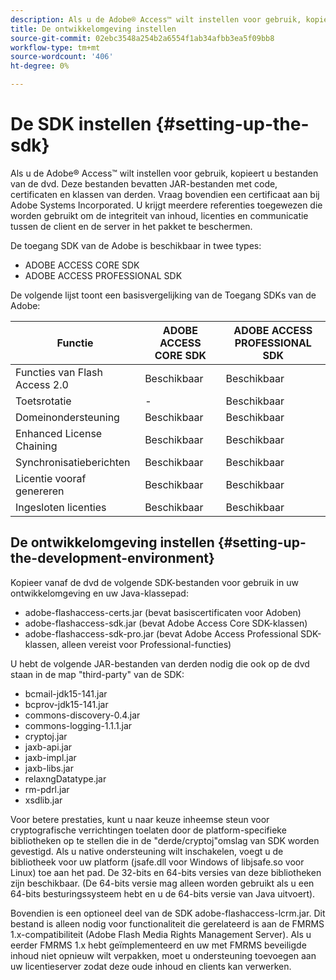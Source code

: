 ```yaml
---
description: Als u de Adobe® Access™ wilt instellen voor gebruik, kopieert u bestanden van de dvd. Deze bestanden bevatten JAR-bestanden met code, certificaten en klassen van derden. Vraag bovendien een certificaat aan bij Adobe Systems Incorporated. U krijgt meerdere referenties toegewezen die worden gebruikt om de integriteit van inhoud, licenties en communicatie tussen de client en de server in het pakket te beschermen.
title: De ontwikkelomgeving instellen
source-git-commit: 02ebc3548a254b2a6554f1ab34afbb3ea5f09bb8
workflow-type: tm+mt
source-wordcount: '406'
ht-degree: 0%

---
```


# De SDK instellen {#setting-up-the-sdk}

Als u de Adobe® Access™ wilt instellen voor gebruik, kopieert u bestanden van de dvd. Deze bestanden bevatten JAR-bestanden met code, certificaten en klassen van derden. Vraag bovendien een certificaat aan bij Adobe Systems Incorporated. U krijgt meerdere referenties toegewezen die worden gebruikt om de integriteit van inhoud, licenties en communicatie tussen de client en de server in het pakket te beschermen.

De toegang SDK van de Adobe is beschikbaar in twee types:
* ADOBE ACCESS CORE SDK
* ADOBE ACCESS PROFESSIONAL SDK

De volgende lijst toont een basisvergelijking van de Toegang SDKs van de Adobe:

| Functie | ADOBE ACCESS CORE SDK | ADOBE ACCESS PROFESSIONAL SDK |
|---|---|---|
| Functies van Flash Access 2.0 | Beschikbaar | Beschikbaar |
| Toetsrotatie | - | Beschikbaar |
| Domeinondersteuning | Beschikbaar | Beschikbaar |
| Enhanced License Chaining | Beschikbaar | Beschikbaar |
| Synchronisatieberichten | Beschikbaar | Beschikbaar |
| Licentie vooraf genereren | Beschikbaar | Beschikbaar |
| Ingesloten licenties | Beschikbaar | Beschikbaar |

## De ontwikkelomgeving instellen {#setting-up-the-development-environment}

Kopieer vanaf de dvd de volgende SDK-bestanden voor gebruik in uw ontwikkelomgeving en uw Java-klassepad:

* adobe-flashaccess-certs.jar (bevat basiscertificaten voor Adoben)
* adobe-flashaccess-sdk.jar (bevat Adobe Access Core SDK-klassen)
* adobe-flashaccess-sdk-pro.jar (bevat Adobe Access Professional SDK-klassen, alleen vereist voor Professional-functies)

U hebt de volgende JAR-bestanden van derden nodig die ook op de dvd staan in de map &quot;third-party&quot; van de SDK:

* bcmail-jdk15-141.jar
* bcprov-jdk15-141.jar
* commons-discovery-0.4.jar
* commons-logging-1.1.1.jar
* cryptoj.jar
* jaxb-api.jar
* jaxb-impl.jar
* jaxb-libs.jar
* relaxngDatatype.jar
* rm-pdrl.jar
* xsdlib.jar

Voor betere prestaties, kunt u naar keuze inheemse steun voor cryptografische verrichtingen toelaten door de platform-specifieke bibliotheken op te stellen die in de &quot;derde/cryptoj&quot;omslag van SDK worden gevestigd. Als u native ondersteuning wilt inschakelen, voegt u de bibliotheek voor uw platform (jsafe.dll voor Windows of libjsafe.so voor Linux) toe aan het pad. De 32-bits en 64-bits versies van deze bibliotheken zijn beschikbaar. (De 64-bits versie mag alleen worden gebruikt als u een 64-bits besturingssysteem hebt en u de 64-bits versie van Java uitvoert).

Bovendien is een optioneel deel van de SDK adobe-flashaccess-lcrm.jar. Dit bestand is alleen nodig voor functionaliteit die gerelateerd is aan de FMRMS 1.x-compatibiliteit (Adobe Flash Media Rights Management Server). Als u eerder FMRMS 1.x hebt geïmplementeerd en uw met FMRMS beveiligde inhoud niet opnieuw wilt verpakken, moet u ondersteuning toevoegen aan uw licentieserver zodat deze oude inhoud en clients kan verwerken.
